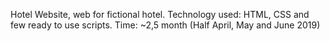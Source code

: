 Hotel Website, web for fictional hotel.
Technology used: HTML, CSS and few ready to use scripts.
Time: ~2,5 month (Half April, May and June 2019)